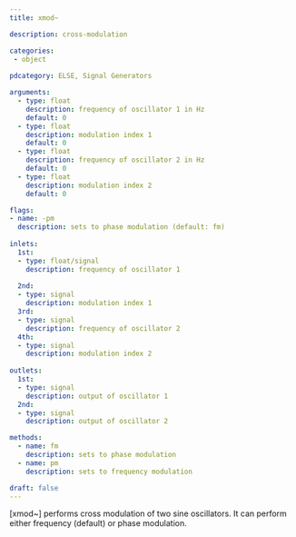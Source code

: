 ```yaml
---
title: xmod~

description: cross-modulation

categories:
 - object
 
pdcategory: ELSE, Signal Generators

arguments:
  - type: float
    description: frequency of oscillator 1 in Hz
    default: 0
  - type: float
    description: modulation index 1
    default: 0
  - type: float
    description: frequency of oscillator 2 in Hz
    default: 0
  - type: float
    description: modulation index 2
    default: 0

flags:
- name: -pm
  description: sets to phase modulation (default: fm)
 
inlets:
  1st:
  - type: float/signal
    description: frequency of oscillator 1
    
  2nd:
  - type: signal
    description: modulation index 1
  3rd:
  - type: signal
    description: frequency of oscillator 2
  4th:
  - type: signal
    description: modulation index 2
    
outlets:
  1st:
  - type: signal
    description: output of oscillator 1
  2nd:
  - type: signal
    description: output of oscillator 2

methods:
  - name: fm
    description: sets to phase modulation
  - name: pm
    description: sets to frequency modulation

draft: false
---
```


[xmod~] performs cross modulation of two sine oscillators. It can perform either frequency (default) or phase modulation.
